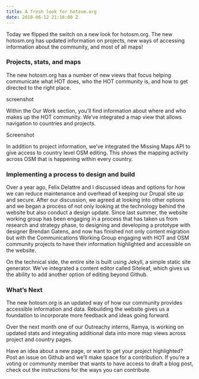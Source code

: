 ```yaml
---
title: A fresh look for hotosm.org
date: 2018-06-12 21:16:00 Z
---
```


Today we flipped the switch on a new look for hotosm.org. The new hotosm.org has updated information on projects, new ways of accessing information about the community, and most of all maps!

### Projects, stats, and maps

The new hotosm.org has a number of new views that focus helping communicate what HOT does, who the HOT community is, and how to get directed to the right place. 

screenshot

Within the Our Work section, you’ll find information about where and who makes up the HOT community. We’ve integrated a map view that allows navigation to countries and projects. 

Screenshot  

In addition to project information, we’ve integrated the Missing Maps API to give access to country level OSM editing. This shows the mapping activity across OSM that is happening within every country. 

### Implementing a process to design and build

Over a year ago, Felix Delattre and I discussed ideas and options for how we can reduce maintenance and overhead of keeping our Drupal site up and secure. After our discussion, we agreed at looking into other options and we began a process of not only looking at the technology behind the website but also conduct a design update. Since last summer, the website working group has been engaging in a process that has taken us from research and strategy phase, to designing and developing a prototype with designer Brendan Gatens, and now has finished not only content migration but with the Communications Working Group engaging with HOT and OSM community projects to have their information highlighted and accessible on the website. 

On the technical side, the entire site is built using Jekyll, a simple static site generator. We’ve integrated a content editor called Siteleaf, which gives us the ability to add another option of editing beyond Github. 

### What’s Next

The new hotosm.org is an updated way of how our community provides accessible information and data. Rebuilding the website gives us a foundation to incorporate more feedback and ideas going forward. 

Over the next month one of our Outreachy interns, Ramya, is working on updated stats and integrating additional data into more map views across project and country pages. 

Have an idea about a new page, or want to get your project highlighted? Post an issue on Github and we’ll make space for a contribution. If you’re a voting or community member that wants to have access to draft a blog post, check out the instructions for the ways you can contribute. 